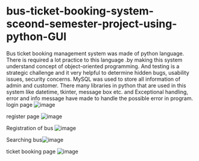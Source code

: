 # bus-ticket-booking-system-sceond-semester-project-using-python-GUI

Bus ticket booking management system was made of python language. There is required a lot practice to this language .by making this system understand concept of object-oriented programming. And testing is a strategic challenge and it very helpful to determine hidden bugs, usability issues, security concerns. MySQL was used to store all information of admin and customer. There many libraries in python that are used in this system like datetime, tkinter, message box etc. and Exceptional handling, error and info message have made to handle the possible error in program.
login page
![image](https://user-images.githubusercontent.com/60459622/187590973-7d7d61d5-6402-47ba-b8b4-ac882bff1828.png)


 register page
![image](https://user-images.githubusercontent.com/60459622/187591182-633c92ef-7361-4607-9d87-9a27b2c55f38.png)

Registration of bus
![image](https://user-images.githubusercontent.com/60459622/187591304-f5c63664-8279-4db3-8595-fb2b6ab04865.png)


Searching bus![image](https://user-images.githubusercontent.com/60459622/187591397-c080c5b7-75b7-4559-816a-398467197788.png)


ticket booking page
![image](https://user-images.githubusercontent.com/60459622/187591426-8a34a1d5-7f8e-480a-818c-5067ae8582a2.png)

